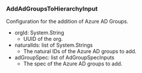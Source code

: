 ### AddAdGroupsToHierarchyInput
Configuration for the addition of Azure AD Groups.

- orgId: System.String
  - UUID of the org.
- naturalIds: list of System.Strings
  - The natural IDs of the Azure AD groups to add.
- adGroupSpec: list of AdGroupSpecInputs
  - The spec of the Azure AD groups to add.
